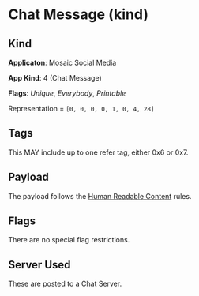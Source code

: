 # Chat Message (kind)

## Kind

**Applicaton**: Mosaic Social Media

**App Kind**: 4 (Chat Message)

**Flags**: *Unique*, *Everybody*, *Printable*

Representation = `[0, 0, 0, 0, 1, 0, 4, 28]`

## Tags

This MAY include up to one refer tag, either 0x6 or 0x7.

## Payload

The payload follows the [Human Readable Content](human_readable_content.md) rules.

## Flags

There are no special flag restrictions.

## Server Used

These are posted to a Chat Server.
